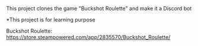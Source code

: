 This project clones the game "Buckshot Roulette" and make it a Discord bot

*This project is for learning purpose

Buckshot Roulette: https://store.steampowered.com/app/2835570/Buckshot_Roulette/

